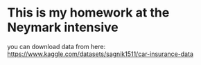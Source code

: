 # This is my homework at the Neymark intensive

you can download data from here: https://www.kaggle.com/datasets/sagnik1511/car-insurance-data

